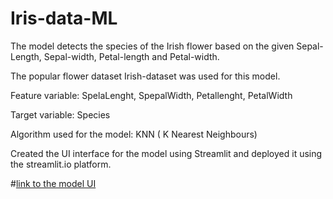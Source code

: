 # Iris-data-ML

The model detects the species of the Irish flower based on the given Sepal-Length, Sepal-width, Petal-length and Petal-width.

The popular flower dataset Irish-dataset was used for this model. 

Feature variable: SpelaLenght, SpepalWidth, Petallenght, PetalWidth

Target variable:  Species

Algorithm used for the model: KNN ( K Nearest Neighbours)

Created the UI interface for the model using Streamlit and deployed it using the streamlit.io platform.

#[link to the model UI](https://siddhartha1986-iris-data-ml-app-eaf2xy.streamlit.app/)
